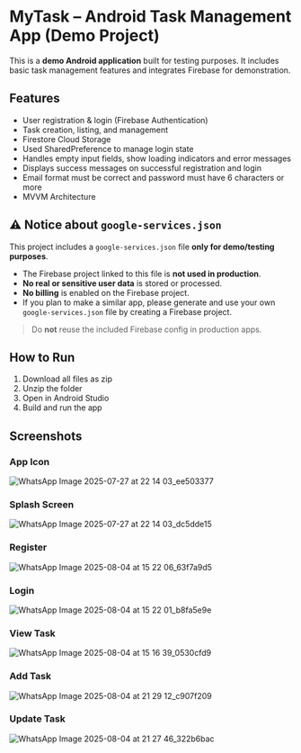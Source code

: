 # MyTask – Android Task Management App (Demo Project)

This is a **demo Android application** built for testing purposes. It includes basic task management features and integrates Firebase for demonstration.


## Features

- User registration & login (Firebase Authentication)
- Task creation, listing, and management
- Firestore Cloud Storage
- Used SharedPreference to manage login state
- Handles empty input fields, show loading indicators and error messages
- Displays success messages on successful registration and login
- Email format must be correct and password must have 6 characters or more
- MVVM Architecture


## ⚠️ Notice about `google-services.json`

This project includes a `google-services.json` file **only for demo/testing purposes**.

- The Firebase project linked to this file is **not used in production**.
- **No real or sensitive user data** is stored or processed.
- **No billing** is enabled on the Firebase project.
- If you plan to make a similar app, please generate and use your own `google-services.json` file by creating a Firebase project.

> Do **not** reuse the included Firebase config in production apps.


## How to Run

1. Download all files as zip
2. Unzip the folder
3. Open in Android Studio
4. Build and run the app


## Screenshots

### App Icon
![WhatsApp Image 2025-07-27 at 22 14 03_ee503377](https://github.com/user-attachments/assets/f9f86f05-ae2b-4a23-92e1-142bd0c711ee)

### Splash Screen
![WhatsApp Image 2025-07-27 at 22 14 03_dc5dde15](https://github.com/user-attachments/assets/d5e537c8-e8e2-4f10-8689-62686de2afe0)

### Register
![WhatsApp Image 2025-08-04 at 15 22 06_63f7a9d5](https://github.com/user-attachments/assets/c1e3a20c-ac08-403f-ada5-3b87df14e201)

### Login
![WhatsApp Image 2025-08-04 at 15 22 01_b8fa5e9e](https://github.com/user-attachments/assets/077143f0-9b4e-4e9a-96f3-503656236269)

### View Task
![WhatsApp Image 2025-08-04 at 15 16 39_0530cfd9](https://github.com/user-attachments/assets/ce68d0b6-335d-4ecf-a37b-1d8c482e74d9)

### Add Task
![WhatsApp Image 2025-08-04 at 21 29 12_c907f209](https://github.com/user-attachments/assets/c5073faf-e500-4ff6-bf41-95b8e4c7459b)

### Update Task
![WhatsApp Image 2025-08-04 at 21 27 46_322b6bac](https://github.com/user-attachments/assets/0be1ab2b-f3c6-4085-8aa3-8fce64c37209)


